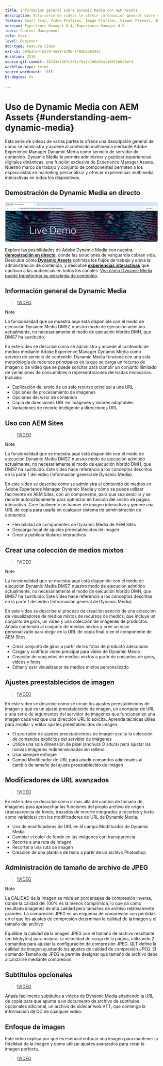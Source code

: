 ```yaml
---
title: Información general sobre Dynamic Media con AEM Assets
description: Esta serie de vídeos le ofrece información general sobre cómo se administra y accede al contenido multimedia mediante Adobe Experience Manager Dynamic Media como servicio de servidor de contenido. Dynamic Media le permite administrar y publicar experiencias digitales dinámicas, una función exclusiva de Experience Manager Assets. Nuestro marco de trabajo y conjunto de componentes permiten a los especialistas en marketing personalizar y ofrecer experiencias multimedia interactivas en todos los dispositivos.
feature: Smart Crop, Video Profiles, Image Profiles, Viewer Presets, 360 VR Video, Image Sets, Spin Sets
version: Experience Manager 6.4, Experience Manager 6.5
topic: Content Management
role: User
level: Beginner
doc-type: Feature Video
exl-id: 59462cb4-d379-4e58-b786-ff8dbae6191c
duration: 2516
source-git-commit: 48433a5367c281cf5a1c106b08a1306f1b0e8ef4
workflow-type: tm+mt
source-wordcount: '855'
ht-degree: 0%

---
```


# Uso de Dynamic Media con AEM Assets {#understanding-aem-dynamic-media}

Esta serie de vídeos de varias partes le ofrece una descripción general de cómo se administra y accede al contenido multimedia mediante Adobe Experience Manager Dynamic Media como servicio de servidor de contenido. Dynamic Media le permite administrar y publicar experiencias digitales dinámicas, una función exclusiva de Experience Manager Assets. Nuestro marco de trabajo y conjunto de componentes permiten a los especialistas en marketing personalizar y ofrecer experiencias multimedia interactivas en todos los dispositivos.

## Demostración de Dynamic Media en directo

[![Demostración en directo de Dynamic Media para AEM Assets](./assets/overview/live-demo.png)](https://landing.adobe.com/en/na/dynamic-media/ctir-2755/live-demos.html)

Explore las posibilidades de Adobe Dynamic Media con nuestra [**demostración en directo**](https://landing.adobe.com/en/na/dynamic-media/ctir-2755/live-demos.html), donde las soluciones de vanguardia cobran vida. Descubra cómo [**Dynamic Assets**](https://landing.adobe.com/en/na/dynamic-media/ctir-2755/dynamic-assets.html) optimiza los flujos de trabajo y eleva la administración de contenido, y descubre [**experiencias interactivas**](https://landing.adobe.com/en/na/dynamic-media/ctir-2755/interactive-experiences.html) que cautivan a las audiencias en todos los canales. [Vea cómo Dynamic Media puede transformar su estrategia de contenido](https://landing.adobe.com/en/na/dynamic-media/ctir-2755/live-demos.html).

## Información general de Dynamic Media

>[!VIDEO](https://video.tv.adobe.com/v/27144?quality=12&learn=on)

>[!NOTE]
>
>La funcionalidad que se muestra aquí está disponible con el modo de ejecución Dynamic Media DMS7, nuestro modo de ejecución admitido actualmente, no necesariamente el modo de ejecución híbrido DMH, que DMS7 ha sustituido.

En este vídeo se describe cómo se administra y accede al contenido de medios mediante Adobe Experience Manager Dynamic Media como servicio de servicio de contenido. Dynamic Media funciona con una sola metodología de recursos principales en la que se carga un recurso de imagen o de vídeo que se puede solicitar para cumplir un conjunto ilimitado de variaciones de consumibles o representaciones derivadas necesarias. Incluido:

* Explicación del envío de un solo recurso principal a una URL
* Opciones de procesamiento de imágenes
* Opciones del visor de contenido
* Copia de direcciones URL en imágenes y visores adaptables
* Variaciones de recorte inteligente a direcciones URL

## Uso con AEM Sites

>[!VIDEO](https://video.tv.adobe.com/v/27145?quality=12&learn=on)

>[!NOTE]
>
>La funcionalidad que se muestra aquí está disponible con el modo de ejecución Dynamic Media DMS7, nuestro modo de ejecución admitido actualmente, no necesariamente el modo de ejecución híbrido DMH, que DMS7 ha sustituido. Este vídeo hace referencia a los conceptos descritos en la parte 1 del vídeo (Información general de Dynamic Media).

En este vídeo se describe cómo se administra el contenido de medios en Adobe Experience Manager Dynamic Media y cómo se puede utilizar fácilmente en AEM Sites, con un componente, para que sea sencillo y se recorte automáticamente para optimizar en función del ancho de página interactivo. Cree fácilmente un banner de imagen interactivo y genere una URL de copia para usarla en cualquier sistema de administración de contenido.

* Flexibilidad de componentes de Dynamic Media de AEM Sites
* Descarga local de ajustes preestablecidos de imagen
* Crear y publicar titulares interactivos

## Crear una colección de medios mixtos

>[!VIDEO](https://video.tv.adobe.com/v/27146?quality=12&learn=on)

>[!NOTE]
>
>La funcionalidad que se muestra aquí está disponible con el modo de ejecución Dynamic Media DMS7, nuestro modo de ejecución admitido actualmente, no necesariamente el modo de ejecución híbrido DMH, que DMS7 ha sustituido. Este vídeo hace referencia a los conceptos descritos en la parte 1 del vídeo (Información general de Dynamic Media).

En este vídeo se describe el proceso de creación sencillo de una colección de visualizadores de medios mixtos de recursos de medios, que incluye un conjunto de giros, un vídeo y una colección de imágenes de productos. Añada contenido al conjunto de medios mixtos y cree un visor personalizado para elegir en la URL de copia final o en el componente de AEM Sites.

* Crear conjunto de giros a partir de las fotos de producto adecuadas
* Cargar y codificar vídeo principal para vídeo de Dynamic Media
* Creación de conjuntos de medios mixtos a partir de conjuntos de giros, vídeos y fotos
* Editar y usar visualizador de medios mixtos personalizado

## Ajustes preestablecidos de imagen

>[!VIDEO](https://video.tv.adobe.com/v/27320?quality=12&learn=on)

En este vídeo se describe cómo se crean los ajustes preestablecidos de imagen y qué es un ajuste preestablecido de imagen, un acortador de URL a una serie de argumentos del servidor de imágenes que funcionan en una imagen cada vez que una dirección URL lo solicita. Aprenda técnicas útiles para ampliar y editar ajustes preestablecidos de imagen.

* El acortador de ajustes preestablecidos de imagen oculta la colección de comandos explícitos del servidor de imágenes
* Utilice una sola dimensión de píxel (anchura O altura) para ajustar las nuevas imágenes redimensionadas sin relleno
* Usar siempre enfoque
* Campo Modificador de URL para añadir comandos adicionales al cambio de tamaño del ajuste preestablecido de imagen

## Modificadores de URL avanzados

>[!VIDEO](https://video.tv.adobe.com/v/27319?quality=12&learn=on)

En este vídeo se describe cómo ir más allá del cambio de tamaño de imágenes para aprovechar las funciones del propio archivo de origen (transparencia de fondo, trazados de recorte integrados y recortes y texto como variables) con los modificadores de URL de Dynamic Media.

* Uso de modificadores de URL en el campo Modificador de Dynamic Media
* Cambiar el color de fondo en las imágenes con transparencia
* Recorte a una ruta de imagen
* Recortar a una ruta de imagen
* Creación de una plantilla de texto a partir de un archivo Photoshop

## Administración de tamaño de archivo de JPEG

>[!VIDEO](https://video.tv.adobe.com/v/27404?quality=12&learn=on)


>[!NOTE]
>
>La CALIDAD de la imagen se mide en porcentajes de compresión inversa, donde la calidad del 100% es la menos comprimida, lo que da como resultado imágenes de alta calidad pero tamaños de archivo relativamente grandes. La compresión JPEG es un esquema de compresión con pérdidas en el que los ajustes de compresión determinan la calidad de la imagen y el tamaño del archivo.

Equilibre la calidad de la imagen JPEG con el tamaño de archivo resultante (en kilobytes) para mejorar la velocidad de carga de la página, utilizando 2 comandos para ajustar la configuración de compresión JPEG. QLT define la calidad de imagen ajustando los ajustes de calidad de compresión JPEG. El comando Tamaño de JPEG le permite designar qué tamaño de archivo debe alcanzarse mediante compresión.

## Subtítulos opcionales

>[!VIDEO](https://video.tv.adobe.com/v/28074?quality=12&learn=on)

Añada fácilmente subtítulos a vídeos de Dynamic Media añadiendo la URL de copia para que apunte a un documento de archivo de subtítulos opcionales adicional, un archivo de sidecar web.VTT, que contenga la información de CC de cualquier vídeo.

## Enfoque de imagen

Este vídeo explica por qué es esencial enfocar una imagen para mantener la fidelidad de la imagen y cómo utilizar ajustes avanzados para crear la imagen perfecta.

>[!VIDEO](https://demos-pub.assetsadobe.com/etc/dam/viewers/s7viewers/html5/VideoViewer.html?asset=%2Fcontent%2Fdam%2Fdm-public-facing-upgrade-portal-video%2F04_DynamicImagery_AdvancedSettings_071917_BH.mp4&amp;config=/etc/dam/presets/viewer/Video_social&amp;serverUrl=https%3A%2F%2Fadobedemo62-h.assetsadobe.com%2Fis%2Fimage%2F&amp;contenturl=%2F&amp;config2=/etc/dam/presets/analytics&amp;videoserverurl=https://gateway-na.assetsadobe.com/DMGateway/public/demoCo&amp;posterimage=/content/dam/dm-public-facing-upgrade-portal-video/04_DynamicImagery_AdvancedSettings_071917_BH.mp4)
